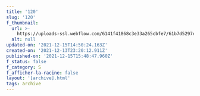 ```yaml
---
title: '120'
slug: '120'
f_thumbnail:
  url: >-
    https://uploads-ssl.webflow.com/6141f41868c3e33a265cbfe7/61b7d5297eec89474e4757d9_120.jpg
  alt: null
updated-on: '2021-12-15T14:50:24.163Z'
created-on: '2021-12-13T23:20:12.911Z'
published-on: '2021-12-15T15:48:47.960Z'
f_status: false
f_category: S
f_afficher-la-racine: false
layout: '[archive].html'
tags: archive
---
```



